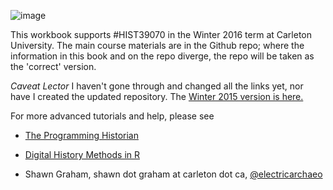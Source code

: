 ![image](https://www.penflip.com/shawngraham/crafting-digital-history-workbook/blob/master/images/cover.png?raw=true)

This workbook supports #HIST39070 in the Winter 2016 term at Carleton University. The main course materials are in the Github repo; where the information in this book and on the repo diverge, the repo will be taken as the 'correct' version.

_Caveat Lector_ I haven't gone through and changed all the links yet, nor have I created the updated repository. The [Winter 2015 version is here.](https://github.com/hist3907b-winter2015)

For more advanced tutorials and help, please see 

+ [The Programming Historian](http://programminghistorian.org/)

+ [Digital History Methods in R](http://lincolnmullen.com/projects/dh-r/)

- Shawn Graham, shawn dot graham at carleton dot ca, [@electricarchaeo](http://twitter.com/electricarchaeo)

